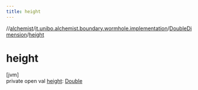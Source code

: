 ```yaml
---
title: height
---
```

//[alchemist](../../../index.html)/[it.unibo.alchemist.boundary.wormhole.implementation](../index.html)/[DoubleDimension](index.html)/[height](height.html)



# height



[jvm]\
private open val [height](height.html): [Double](https://kotlinlang.org/api/latest/jvm/stdlib/kotlin/-double/index.html)




